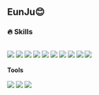 ## EunJu😊

### 🔥 Skills
<br><img src="https://img.shields.io/badge/SpringBoot-6DB33F?style=flat-square&logo=Spring%20Boot&logoColor=white"/>  <img src="https://img.shields.io/badge/React.js-61DAFB?style=flat-square&logo=React&logoColor=white"/>
<img src="https://img.shields.io/badge/React Query-FF4154?style=flat-square&logo=React%20Query&logoColor=white"/>
<img src="https://img.shields.io/badge/JavaScript-F7DF1E?style=flat-square&logo=JavaScript&logoColor=white"/>
<img src="https://img.shields.io/badge/JAVA-007396?style=flat-square&logo=JAVA&logoColor=white"/>
<img src="https://img.shields.io/badge/Bootstrap-7952B3?style=flat-square&logo=Bootstrap&logoColor=white"/>
<img src="https://img.shields.io/badge/MariaDB-003545?style=flat-square&logo=MariaDB&logoColor=white"/>
<img src="https://img.shields.io/badge/MySQL-4479A1?style=flat-square&logo=MySQL&logoColor=white"/>
<img src="https://img.shields.io/badge/oracle-F80000?style=flat-square&logo=oracle&logoColor=white">
<img src="https://img.shields.io/badge/github-181717?style=flat-square&logo=github&logoColor=white">
<br><br>
**Tools**
<br><br>
<img src="https://img.shields.io/badge/Visual Studio Code-007ACC?style=flat-square&logo=Visual%20Studio%20Code&logoColor=white"/>
<img src="https://img.shields.io/badge/Eclipse IDE-2C2255?style=flat-square&logo=Eclipse%20IDE&logoColor=white"/>
<img src="https://img.shields.io/badge/Postman-FF6C37?style=flat-square&logo=Postman&logoColor=white"/>
